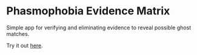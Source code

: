 # Phasmophobia Evidence Matrix
Simple app for verifying and eliminating evidence to reveal possible ghost matches. 

Try it out [here](https://gatordunn1.github.io/ghost-tracker/).
